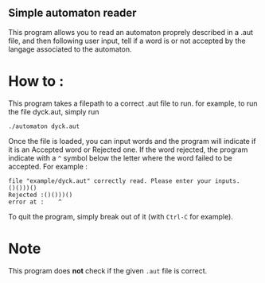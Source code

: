## Simple automaton reader
This program allows you to read an automaton proprely described in a .aut file, and then following user input, tell if a word is or not accepted by the langage associated to the automaton.
# How to :
This program takes a filepath to a correct .aut file to run.
for example, to run the file dyck.aut, simply run
```
./automaton dyck.aut
```
Once the file is loaded, you can input words and the program will indicate if it is an Accepted word or Rejected one.
If the word rejected, the program indicate with a `^` symbol below the letter where the word failed to be accepted.
For example :
```
file "example/dyck.aut" correctly read. Please enter your inputs.
()()))()
Rejected :()()))()
error at :    ^
```

To quit the program, simply break out of it (with `Ctrl-C` for example).
# Note
This program does **not** check if the given `.aut` file is correct.
